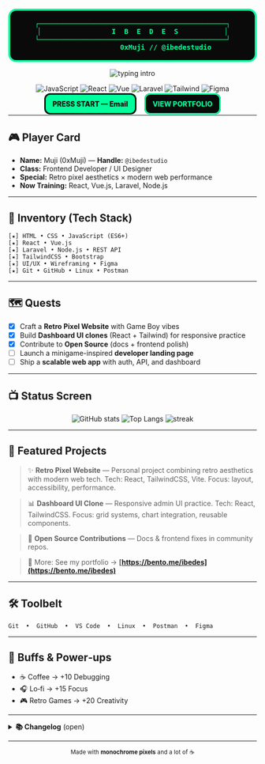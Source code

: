 <!-- Retro Arcade README for @ibedestudio (Muji) -->

<div align="center" style="margin: 0 auto;">

  <!-- Title Screen / Banner -->

  <pre style="background:#0a0a0a; color:#00ff9c; padding:18px 14px; border:4px solid #00ff9c; border-radius:16px; line-height:1.15; font-weight:700; font-size:14px; overflow:auto;">
┌─────────────────────────────────────────────┐
│                 I  B  E  D  E  S           │
└─────────────────────────────────────────────┘
                0xMuji // @ibedestudio
</pre>

  <!-- Typing Intro (SVG service) -->

  <img src="https://readme-typing-svg.herokuapp.com?size=22&duration=3500&pause=800&center=true&vCenter=true&width=650&lines=Frontend+Dev+%2B+UI%2FUX+Designer;Retro+pixel+vibes%2C+modern+web+apps;Let's+build+something+awesome!" alt="typing intro" />

  <!-- Quick badges (monochrome / retro-leaning) -->

  <p>
    <img src="https://img.shields.io/badge/Code-JavaScript-informational?style=flat&logo=javascript&logoColor=000&labelColor=fff&color=000" alt="JavaScript" />
    <img src="https://img.shields.io/badge/Framework-React-informational?style=flat&logo=react&logoColor=000&labelColor=fff&color=000" alt="React" />
    <img src="https://img.shields.io/badge/Framework-Vue.js-informational?style=flat&logo=vue.js&logoColor=000&labelColor=fff&color=000" alt="Vue" />
    <img src="https://img.shields.io/badge/PHP-Laravel-informational?style=flat&logo=laravel&logoColor=000&labelColor=fff&color=000" alt="Laravel" />
    <img src="https://img.shields.io/badge/Style-Tailwind-informational?style=flat&logo=tailwindcss&logoColor=000&labelColor=fff&color=000" alt="Tailwind" />
    <img src="https://img.shields.io/badge/Design-Figma-informational?style=flat&logo=figma&logoColor=000&labelColor=fff&color=000" alt="Figma" />
  </p>

  <!-- Press Start Buttons -->

  <p>
    <a href="mailto:ibedeskun@gmail.com" style="text-decoration:none; background:#00ff9c; color:#0a0a0a; padding:10px 14px; border-radius:12px; font-weight:800; border:3px solid #0a0a0a;">PRESS START — Email</a>
    &nbsp;&nbsp;
    <a href="https://bento.me/ibedes" target="_blank" style="text-decoration:none; background:#0a0a0a; color:#00ff9c; padding:10px 14px; border-radius:12px; font-weight:800; border:3px solid #00ff9c;">VIEW PORTFOLIO</a>
  </p>
</div>

---

## 🎮 Player Card

* **Name:** Muji (0xMuji) — **Handle:** `@ibedestudio`
* **Class:** Frontend Developer / UI Designer
* **Special:** Retro pixel aesthetics × modern web performance
* **Now Training:** React, Vue.js, Laravel, Node.js

---

## 💾 Inventory (Tech Stack)

<div>

```
[★] HTML • CSS • JavaScript (ES6+)
[★] React • Vue.js
[★] Laravel • Node.js • REST API
[★] TailwindCSS • Bootstrap
[★] UI/UX • Wireframing • Figma
[★] Git • GitHub • Linux • Postman
```

</div>

---

## 🗺️ Quests

* [x] Craft a **Retro Pixel Website** with Game Boy vibes
* [x] Build **Dashboard UI clones** (React + Tailwind) for responsive practice
* [x] Contribute to **Open Source** (docs + frontend polish)
* [ ] Launch a minigame-inspired **developer landing page**
* [ ] Ship a **scalable web app** with auth, API, and dashboard

---

## 📺 Status Screen

<div align="center">

  <img src="https://github-readme-stats.vercel.app/api?username=ibedestudio&show_icons=true&hide_rank=false&hide_title=false&theme=tokyonight&hide_border=true" alt="GitHub stats" />

  <img src="https://github-readme-stats.vercel.app/api/top-langs/?username=ibedestudio&layout=compact&theme=tokyonight&hide_border=true" alt="Top Langs" />

  <!-- Streaks (optional; comment out if not desired) -->

  <img src="https://streak-stats.demolab.com?user=ibedestudio&theme=tokyonight&hide_border=true" alt="streak" />
</div>

---

## 🧪 Featured Projects

> ✨ **Retro Pixel Website** — Personal project combining retro aesthetics with modern web tech.
> Tech: React, TailwindCSS, Vite. Focus: layout, accessibility, performance.

> 📊 **Dashboard UI Clone** — Responsive admin UI practice.
> Tech: React, TailwindCSS. Focus: grid systems, chart integration, reusable components.

> 📝 **Open Source Contributions** — Docs & frontend fixes in community repos.

> 🔗 More: See my portfolio → **[https://bento.me/ibedes](https://bento.me/ibedes)**

---

## 🛠️ Toolbelt

<div>

```
Git  •  GitHub  •  VS Code  •  Linux  •  Postman  •  Figma
```

</div>

---

## 🎵 Buffs & Power‑ups

* ☕ Coffee → +10 Debugging
* 🎧 Lo‑fi → +15 Focus
* 🎮 Retro Games → +20 Creativity

---

<details>
  <summary><b>📚 Changelog</b> (open)</summary>
  <br/>
  <ul>
    <li>2025‑08: Upgraded README to retro arcade style with HTML blocks & SVG widgets.</li>
    <li>2025‑08: Added quests and featured projects section.</li>
  </ul>
</details>

---

<div align="center">
  <sub>Made with <b>monochrome pixels</b> and a lot of ☕</sub>
</div>

